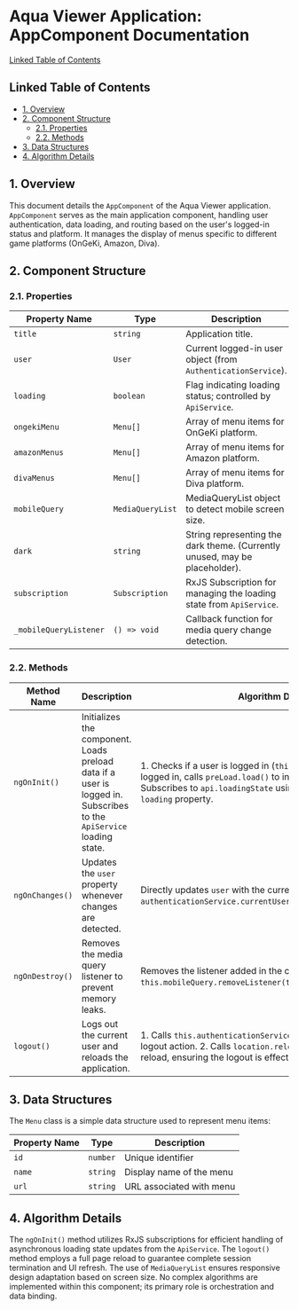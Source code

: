 # Aqua Viewer Application: AppComponent Documentation

[Linked Table of Contents](#linked-table-of-contents)

## Linked Table of Contents

* [1. Overview](#1-overview)
* [2. Component Structure](#2-component-structure)
  * [2.1. Properties](#21-properties)
  * [2.2. Methods](#22-methods)
* [3. Data Structures](#3-data-structures)
* [4. Algorithm Details](#4-algorithm-details)


## 1. Overview

This document details the `AppComponent` of the Aqua Viewer application.  `AppComponent` serves as the main application component, handling user authentication, data loading, and routing based on the user's logged-in status and platform.  It manages the display of menus specific to different game platforms (OnGeKi, Amazon, Diva).

## 2. Component Structure

### 2.1. Properties

| Property Name          | Type                  | Description                                                                        |
|-----------------------|-----------------------|------------------------------------------------------------------------------------|
| `title`                | `string`              | Application title.                                                                  |
| `user`                 | `User`                 | Current logged-in user object (from `AuthenticationService`).                       |
| `loading`              | `boolean`             | Flag indicating loading status; controlled by `ApiService`.                       |
| `ongekiMenu`           | `Menu[]`               | Array of menu items for OnGeKi platform.                                           |
| `amazonMenus`          | `Menu[]`               | Array of menu items for Amazon platform.                                          |
| `divaMenus`            | `Menu[]`               | Array of menu items for Diva platform.                                            |
| `mobileQuery`          | `MediaQueryList`       | MediaQueryList object to detect mobile screen size.                               |
| `dark`                 | `string`              | String representing the dark theme. (Currently unused, may be placeholder). |
| `subscription`         | `Subscription`         | RxJS Subscription for managing the loading state from `ApiService`.               |
| `_mobileQueryListener` | `() => void`          | Callback function for media query change detection.                               |


### 2.2. Methods

| Method Name       | Description                                                                                                 | Algorithm Details                                                                                                                                                  |
|--------------------|-------------------------------------------------------------------------------------------------------------|-----------------------------------------------------------------------------------------------------------------------------------------------------------------------|
| `ngOnInit()`      | Initializes the component. Loads preload data if a user is logged in. Subscribes to the `ApiService` loading state. | 1. Checks if a user is logged in (`this.user !== null`). 2. If logged in, calls `preLoad.load()` to initiate data preloading. 3. Subscribes to `api.loadingState` using RxJS to update the `loading` property. |
| `ngOnChanges()`   | Updates the `user` property whenever changes are detected.                                                  | Directly updates `user` with the current user value from `authenticationService.currentUserValue`.                                                                              |
| `ngOnDestroy()`   | Removes the media query listener to prevent memory leaks.                                                     | Removes the listener added in the constructor using `this.mobileQuery.removeListener(this._mobileQueryListener);`.                                                      |
| `logout()`        | Logs out the current user and reloads the application.                                                      | 1. Calls `this.authenticationService.logout()` to perform the logout action. 2. Calls `location.reload(true)` to force a full page reload, ensuring the logout is effective across the application. |


## 3. Data Structures

The `Menu` class is a simple data structure used to represent menu items:

| Property Name | Type    | Description             |
|---------------|---------|--------------------------|
| `id`          | `number` | Unique identifier        |
| `name`        | `string` | Display name of the menu |
| `url`         | `string` | URL associated with menu |

## 4. Algorithm Details

The `ngOnInit()` method utilizes RxJS subscriptions for efficient handling of asynchronous loading state updates from the `ApiService`.  The `logout()` method employs a full page reload to guarantee complete session termination and UI refresh.  The use of `MediaQueryList` ensures responsive design adaptation based on screen size.  No complex algorithms are implemented within this component; its primary role is orchestration and data binding.
